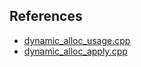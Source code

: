 



## References

- [dynamic_alloc_usage.cpp](codes/dynamic_alloc_usage.cpp)
- [dynamic_alloc_apply.cpp](codes/dynamic_alloc_apply.cpp)
